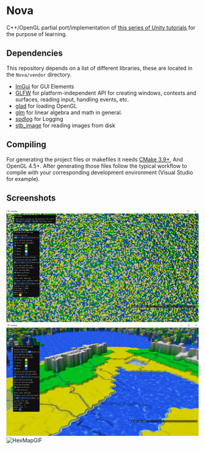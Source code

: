 # Nova
C++/OpenGL partial port/implementation of [this series of Unity tutorials](https://catlikecoding.com/unity/tutorials/hex-map/) for the purpose of learning.

## Dependencies
This repository depends on a list of different libraries, these are located in the `Nova/vendor` directory.
 - [ImGui](https://github.com/ocornut/imgui) for GUI Elements
 - [GLFW](https://www.glfw.org/) for platform-independent API for creating windows, contexts and surfaces, reading input, handling events, etc.
 - [glad](https://glad.dav1d.de/) for loading OpenGL 
 - [glm](https://glm.g-truc.net/0.9.9/index.html) for linear algebra and math in general.
 - [spdlog](https://github.com/gabime/spdlog) for Logging
 - [stb\_image](https://github.com/nothings/stb) for reading images from disk
## Compiling
For generating the project files or makefiles it needs [CMake 3.9+](https://cmake.org/), And OpenGL 4.5+. After generating those files follow the typical workflow to compile with your corresponding development environment (Visual Studio for example).


## Screenshots 
![](Examples/HexMap/HexMap-Images/HexMap0.png "HexMap")
![](Examples/HexMap/HexMap-Images/HexMap1.png "HexMap")
![](Examples/HexMap/HexMap-Images/HexMapGIF.gif "HexMapGIF")
